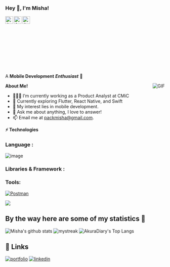 <h3 title="hehehe"> Hey 👋, I'm Misha!</h3>

<a href="https://www.linkedin.com/in/jaskirat-singh-009348178">
  <svg>
    <use href="https://cdn.jsdelivr.net/npm/simple-icons@v3/icons/linkedin.svg" style="--color_fill: #273146;"></use>
  </svg>
</a>
<a href="https://www.instagram.com/jaskirat.mokha/">
  <img align="left" alt="Jaskirat's Instagram" width="24px" src="https://cdn.jsdelivr.net/npm/simple-icons@v3/icons/instagram.svg" />
</a>
<a href="https://www.facebook.com/profile.php?id=100009175092863">
  <img align="left" alt="Jaskirat's Facebook" width="24px" src="https://cdn.jsdelivr.net/npm/simple-icons@v3/icons/facebook.svg" />
</a>
<a href="https://twitter.com/jas_script">
  <img align="left" alt="Jaskirat's Twitter" width="24px" src="https://cdn.jsdelivr.net/npm/simple-icons@3.13.0/icons/twitter.svg" />
</a>

<br />
<br />

A **Mobile Development** ***Enthusiast*** 🚀
 
<img align="right" alt="GIF" src="https://i.pinimg.com/originals/e4/26/70/e426702edf874b181aced1e2fa5c6cde.gif" />

**About Me!**

- 👨🏽‍💻 I’m currently working as a Product Analyst at CMiC
- 🌱 Currently exploring Flutter, React Native, and Swift 
- 🤔 My interest lies in mobile development.
- 💬 Ask me about anything, I love to answer!
- 📫 Email me at [packmisha@gmail.com](mailto:packmisha@gmail.com).


<!-------------------------- TECHNOLOGIES -------------------------->
**⚡ Technologies** 

### Language :
![image](https://img.shields.io/badge/Dart-0175C2?style=for-the-badge&logo=dart&logoColor=white)

### Libraries & Framework :


### Tools:
<a href="#"><img alt="Postman" src="https://img.shields.io/badge/Postman-FF6C37?logo=postman&logoColor=white"></a>




<a href="https://www.youtube.com/watch?v=dQw4w9WgXcQ"><img src="https://user-images.githubusercontent.com/73097560/115834477-dbab4500-a447-11eb-908a-139a6edaec5c.gif"></a>

## By the way here are some of my statistics 🚀
![Misha's github stats](https://github-readme-stats.vercel.app/api?username=mishapark&show_icons=true&theme=tokyonight)
<img src="https://github-readme-streak-stats.herokuapp.com/?user=mishapark&theme=tokyonight" alt="mystreak"/>
![AkuraDiary's Top Langs](https://github-readme-stats.vercel.app/api/top-langs/?username=mishapark&theme=tokyonight&layout=compact)

<!-------------------------- LINKS -------------------------->
## 🔗 Links
[![portfolio](https://img.shields.io/badge/my_portfolio-000?style=for-the-badge&logo=ko-fi&logoColor=white)](https://pkmisha.com/)
[![linkedin](https://img.shields.io/badge/linkedin-0A66C2?style=for-the-badge&logo=linkedin&logoColor=white)](https://www.linkedin.com/in/mikhailpak/)
<!-- [![twitter](https://img.shields.io/badge/twitter-1DA1F2?style=for-the-badge&logo=twitter&logoColor=white)](https://twitter.com/) -->

